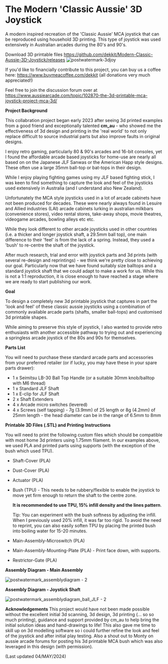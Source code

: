 # The Modern 'Classic Aussie' 3D Joystick
A modern inspired recreation of the 'Classic Aussie' MCA joystick that can be reproduced using household 3D printing.   This type of joystick was used extensively in Australian arcades during the 80's and 90's.

Download 3D printable files https://github.com/dekkit/Modern-Classic-Aussie-3D-Joystick/releases
![postwatermark-3djoy](https://github.com/dekkit/Modern-Classic-Aussie-3D-Joystick/assets/32017349/19ab1887-051b-453d-891d-0f47b0f9aca4)

If you'd like to financially contribute to this project, you can buy us a coffee here: https://www.buymeacoffee.com/dekkit (all donations very much appreciated!)

Feel free to join the discussion forum over at https://www.aussiearcade.com/topic/102870-the-3d-printable-mca-joystick-project-mca-3d/

**Project Background**

This collabration project began early 2023 after seeing 3d printed examples from a good friend and exceptionally talented **cm_au** - who showed me the effectiveness of 3d design and printing in the 'real world' to not only replace difficult to source industrial parts but also improve faults in original designs.  

I enjoy retro gaming, particularly 80 & 90's arcades and 16-bit consoles, yet I found the affordable arcade based joysticks for home-use are nearly all based on on the Japanese JLF Sanwas or the American Happ style designs.  These often use a large 35mm ball-top or bat-tops in their design.   

While I enjoy playing fighting games using my JLF based fighting stick, I was keen to find something to capture the look and feel of the joysticks used extensively in Australia (and I understand also New Zealand).

Unfortunately the MCA style joysticks used in a lot of arcade cabinets have not been produced for decades.   These were nearly always found in Lesuire and Allied industries (LAI) arcade cabinets lurking in australian milkbars (convenience stores), video rental stores, take-away shops, movie theatres, videogame arcades, bowling alleys etc etc.  

While they look different to other arcade joysticks used in other countries (i.e. a thicker and longer joystick shaft, a 29.5mm ball top), one main difference to their 'feel' is from the lack of a spring. Instead, they used a 'bush' to re-centre the shaft of the joystick.   

After much research, trial and error with joystick parts and 3d prints (with several re-design and reprintings) - we think we're pretty close to achieving our goal.  Particularly now that we have found suitably size balltops and a standard joystick shaft that we could  adapt to make a work for us.  While this is not a 1:1 reproduction, it is close enough to have reached a stage where we are ready to start publishing our work.  

**Goal**

To design a completely new 3d printable joystick that captures in part the 'look and feel' of these classic aussie joysticks using a combination of commonly available arcade parts (shafts, smaller ball-tops) and customised 3d printable shapes.

While aiming to preserve this style of joystick, I also wanted to provide retro enthusiasts with another accessible pathway to trying out and experiencing a springless arcade joystick of the 80s and 90s for themselves.


**Parts List**

You will need to purchase these standard arcade parts and accessories from your preferred retailer (or if lucky, you may have these in your spare parts drawer): 
- 1 x Seimitsu LB-30 Ball Top Handle (or a suitable 30mm knob/balltop with M6 thread) 
- 1 x Standard JLF Shaft
- 1 x E-clip for JLF Shaft
- 2 x Shaft Extenders
- 4 x Arcade micro switches (levered)
- 4 x Screws (self tapping) -  7g (3.9mm) of 25 length or 8g (4.2mm) of 25mm length - the head diameter can be in the range of 6.5mm to 8mm

  
**Printable 3D Files (.STL) and Printing Instructions**

You will need to print the following custom files which should be compatible with most home 3d printers using 1.75mm filament.  In our examples above, we used PLA and printed parts using supports (with the exception of the bush which used TPU).
- Shaft-Cover (PLA) 
- Dust-Cover (PLA)
- Actuator (PLA)
- Bush (TPU) - This needs to be rubbery/flexible to enable the joystick to move yet firm enough to return the shaft to the centre zone.

  **It is recommended to use TPU, 15% infill density and the lines pattern**.

  Tip: You can experiment with the bush softness by adjusting the infill. When I previously used 20% infill, it was far too rigid.  To avoid the need to reprint, you can also easily soften TPU by placing the printed bush into boiling water for 15-20 minutes.
- Main-Assembly-Microswitch (PLA)
- Main-Assembly-Mounting-Plate (PLA) - Print face down, with supports.
- Restrictor-Gate (PLA)



**Assembly Diagram - Main Assembly**

![postwatermark_assemblydiagram - 2](https://github.com/dekkit/Modern-Classic-Aussie-3D-Joystick/assets/32017349/cfc87557-4b0b-4bd1-916c-fb52b2faf57b)


**Assembly Diagram - Joystick Shaft**

![postwatermark_assemblydiagram_ball_JLF - 2](https://github.com/dekkit/Modern-Classic-Aussie-3D-Joystick/assets/32017349/e242bf9c-43cd-40e4-9e1c-e296a63b0a2b)



**Acknowledgements**
This project would have not been made possible without the excellent initial 3d scanning, 3d design, 3d printing (... so so much printing), guidance and support provided by cm_au to help bring the initial solution ideas and hand-drawings to life!  This also gave me time to skill up on 3d modelling software so i could further refine the look and feel of the joystick and after initial play testing.   Also a shout out to Monty on aussie arcade forums for posting his 3d printable MCA bush which was also leveraged in this design (with permission). 

(Last updated 04/MAY/2024)
